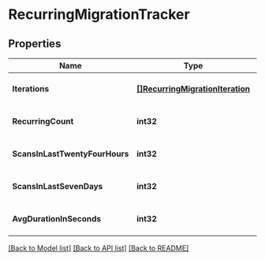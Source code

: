 # RecurringMigrationTracker

## Properties
Name | Type | Description | Notes
------------ | ------------- | ------------- | -------------
**Iterations** | [**[]RecurringMigrationIteration**](RecurringMigrationIteration.md) |  | [optional] [default to null]
**RecurringCount** | **int32** |  | [optional] [default to null]
**ScansInLastTwentyFourHours** | **int32** |  | [optional] [default to null]
**ScansInLastSevenDays** | **int32** |  | [optional] [default to null]
**AvgDurationInSeconds** | **int32** |  | [optional] [default to null]

[[Back to Model list]](../README.md#documentation-for-models) [[Back to API list]](../README.md#documentation-for-api-endpoints) [[Back to README]](../README.md)

